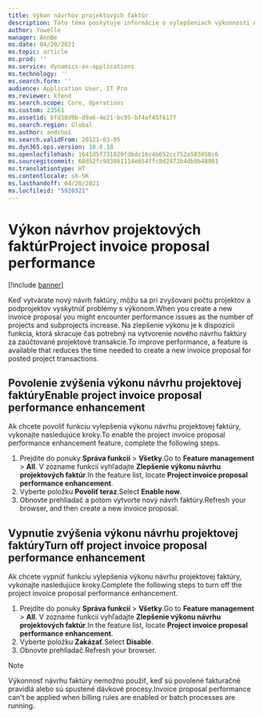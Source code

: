 ```yaml
---
title: Výkon návrhov projektových faktúr
description: Táto téma poskytuje informácie o vylepšeniach výkonnosti návrhov projektových faktúr.
author: Yowelle
manager: AnnBe
ms.date: 04/20/2021
ms.topic: article
ms.prod: ''
ms.service: dynamics-ax-applications
ms.technology: ''
ms.search.form: ''
audience: Application User, IT Pro
ms.reviewer: kfend
ms.search.scope: Core, Operations
ms.custom: 23561
ms.assetid: bfd18d9b-d9a6-4e21-bc95-bf4af45f617f
ms.search.region: Global
ms.author: andchoi
ms.search.validFrom: 20121-03-05
ms.dyn365.ops.version: 10.0.18
ms.openlocfilehash: 1641d5f731029fdbdc16c4b652cc752a583058c6
ms.sourcegitcommit: 68d52fc983861114e654ffc8d2472b4db9b48981
ms.translationtype: HT
ms.contentlocale: sk-SK
ms.lasthandoff: 04/20/2021
ms.locfileid: "5920321"
---
```

# <a name="project-invoice-proposal-performance"></a><span data-ttu-id="5ea8c-103">Výkon návrhov projektových faktúr</span><span class="sxs-lookup"><span data-stu-id="5ea8c-103">Project invoice proposal performance</span></span>

[!include [banner](../includes/banner.md)]

<span data-ttu-id="5ea8c-104">Keď vytvárate nový návrh faktúry, môžu sa pri zvyšovaní počtu projektov a podprojektov vyskytnúť problémy s výkonom.</span><span class="sxs-lookup"><span data-stu-id="5ea8c-104">When you create a new invoice proposal you might encounter performance issues as the number of projects and subprojects increase.</span></span> <span data-ttu-id="5ea8c-105">Na zlepšenie výkonu je k dispozícii funkcia, ktorá skracuje čas potrebný na vytvorenie nového návrhu faktúry za zaúčtované projektové transakcie.</span><span class="sxs-lookup"><span data-stu-id="5ea8c-105">To improve performance, a feature is available that reduces the time needed to create a new invoice proposal for posted project transactions.</span></span>

## <a name="enable-project-invoice-proposal-performance-enhancement"></a><span data-ttu-id="5ea8c-106">Povolenie zvýšenia výkonu návrhu projektovej faktúry</span><span class="sxs-lookup"><span data-stu-id="5ea8c-106">Enable project invoice proposal performance enhancement</span></span>
<span data-ttu-id="5ea8c-107">Ak chcete povoliť funkciu vylepšenia výkonu návrhu projektovej faktúry, vykonajte nasledujúce kroky.</span><span class="sxs-lookup"><span data-stu-id="5ea8c-107">To enable the project invoice proposal performance enhancement feature, complete the following steps.</span></span>

1.  <span data-ttu-id="5ea8c-108">Prejdite do ponuky **Správa funkcií** > **Všetky**.</span><span class="sxs-lookup"><span data-stu-id="5ea8c-108">Go to **Feature management** > **All**.</span></span> <span data-ttu-id="5ea8c-109">V zozname funkcií vyhľadajte **Zlepšenie výkonu návrhu projektových faktúr**.</span><span class="sxs-lookup"><span data-stu-id="5ea8c-109">In the feature list, locate **Project invoice proposal performance enhancement**.</span></span>
2.  <span data-ttu-id="5ea8c-110">Vyberte položku **Povoliť teraz**.</span><span class="sxs-lookup"><span data-stu-id="5ea8c-110">Select **Enable now**.</span></span>
3.  <span data-ttu-id="5ea8c-111">Obnovte prehliadač a potom vytvorte nový návrh faktúry.</span><span class="sxs-lookup"><span data-stu-id="5ea8c-111">Refresh your browser, and then create a new invoice proposal.</span></span>

## <a name="turn-off-project-invoice-proposal-performance-enhancement"></a><span data-ttu-id="5ea8c-112">Vypnutie zvýšenia výkonu návrhu projektovej faktúry</span><span class="sxs-lookup"><span data-stu-id="5ea8c-112">Turn off project invoice proposal performance enhancement</span></span>
<span data-ttu-id="5ea8c-113">Ak chcete vypnúť funkciu vylepšenia výkonu návrhu projektovej faktúry, vykonajte nasledujúce kroky.</span><span class="sxs-lookup"><span data-stu-id="5ea8c-113">Complete the following steps to turn off the project invoice proposal performance enhancement.</span></span>

1.  <span data-ttu-id="5ea8c-114">Prejdite do ponuky **Správa funkcií** > **Všetky**.</span><span class="sxs-lookup"><span data-stu-id="5ea8c-114">Go to **Feature management** > **All**.</span></span> <span data-ttu-id="5ea8c-115">V zozname funkcií vyhľadajte **Zlepšenie výkonu návrhu projektových faktúr**.</span><span class="sxs-lookup"><span data-stu-id="5ea8c-115">In the feature list, locate **Project invoice proposal performance enhancement**.</span></span>
2.  <span data-ttu-id="5ea8c-116">Vyberte položku **Zakázať**.</span><span class="sxs-lookup"><span data-stu-id="5ea8c-116">Select **Disable**.</span></span>
3.  <span data-ttu-id="5ea8c-117">Obnovte prehliadač.</span><span class="sxs-lookup"><span data-stu-id="5ea8c-117">Refresh your browser.</span></span>

> [!NOTE]
> <span data-ttu-id="5ea8c-118">Výkonnosť návrhu faktúry nemožno použiť, keď sú povolené fakturačné pravidlá alebo sú spustené dávkové procesy.</span><span class="sxs-lookup"><span data-stu-id="5ea8c-118">Invoice proposal performance can't be applied when billing rules are enabled or batch processes are running.</span></span>
